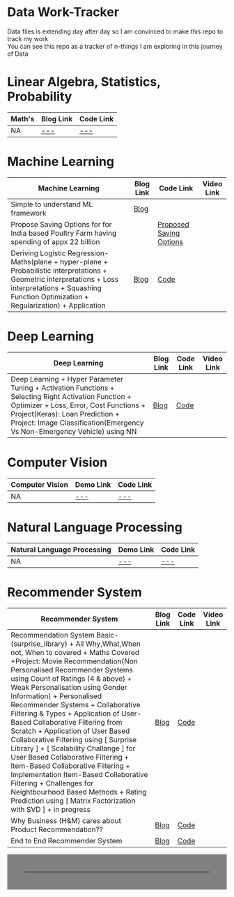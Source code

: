 # Data Work-Tracker
Data files is extending day after day so I am convinced to make this repo to track my work <br>
You can see this repo as a tracker of n-things I am exploring in this journey of Data


# Linear Algebra, Statistics, Probability

| Math's                                                                | Blog Link                                                                                                               | Code Link                                                                          |
|--------------------------------------------------------------------------------|------------------------------------------------------------------------------------------------------------------------|-----------------------------------------------------------------------------------|
| NA                                            | [---]()                                | [---](link)   |



# Machine Learning 

| Machine Learning                | Blog Link                                                       | Code Link     | Video Link   |
|---------------------------------|-----------------------------------------------------------------|---------------|--------------|
|Simple to understand ML framework| [Blog](https://github.com/MvMukesh/ML-ProblemSolving-FrameWork) |  |  |
| Propose Saving Options for for India based Poultry Farm having spending of appx 22 billion | | [Proposed Saving Options](https://github.com/MvMukesh/Spend_Analysis-ProposedSavingOptions)|
|Deriving Logistic Regression-Maths(plane + hyper-plane + Probabilistic interpretations + Geometric interpretations + Loss interpretations + Squashing Function Optimization + Regularization) + Application |[Blog](https://www.kaggle.com/mukeshmanral/derivinglogisticregression-maths-application) | [Code](https://www.kaggle.com/mukeshmanral/derivinglogisticregression-maths-application)| |


# Deep Learning

| Deep Learning| Blog Link |Code Link | Video Link   |
|--------------|----------|----------|--------------|
| Deep Learning + Hyper Parameter Tuning + Activation Functions + Selecting Right Activation Function + Optimizer + Loss, Error, Cost Functions + Project(Keras): Loan Prediction + Project: Image Classification(Emergency Vs Non-Emergency Vehicle) using NN |  [Blog](https://www.kaggle.com/mukeshmanral/deep-learning-basic-project) | [Code](https://www.kaggle.com/mukeshmanral/deep-learning-basic-project)   ||

# Computer Vision

| Computer Vision                                                                | Demo Link                                                                                                               | Code Link                                                                          |
|--------------------------------------------------------------------------------|------------------------------------------------------------------------------------------------------------------------|-----------------------------------------------------------------------------------|
| NA                                           | [---]()                                | [---](link)   |


# Natural Language Processing

| Natural Language Processing                                                                | Demo Link                                                                                                               | Code Link                                                                          |
|--------------------------------------------------------------------------------|------------------------------------------------------------------------------------------------------------------------|-----------------------------------------------------------------------------------|
| NA                                           | [---]()                                | [---](link)   |

# Recommender System 

| Recommender System                | Blog Link                                                                              | Code Link     | Video Link   |
|-----------------------------------|----------------------------------------------------------------------------------------|---------------|--------------|
|Recommendation System Basic-(surprise_library) + All Why,What,When not, When to covered + Maths Covered +Project: Movie Recommendation(Non Personalised Recommender Systems using Count of Ratings (4 & above) + Weak Personalisation using Gender Information) + Personalised Recommender Systems + Collaborative Filtering & Types + Application of User-Based Collaborative Filtering from Scratch + Application of User Based Collaborative Filtering using [ Surprise Library ] + [ Scalability Challange ] for User Based Collaborative Filtering + Item-Based Collaborative Filtering + Implementation Item-Based Collaborative Filtering + Challenges for Neightbourhood Based Methods + Rating Prediction using [ Matrix Factorization with SVD ] + in progress| [Blog](https://www.kaggle.com/mukeshmanral/recommendation-system-basic-surprise-library) |  [Code](https://www.kaggle.com/mukeshmanral/recommendation-system-basic-surprise-library) ||
|Why Business (H&M) cares about Product Recommendation?? |[Blog](https://www.kaggle.com/mukeshmanral/why-h-m-cares-about-product-recommendation)|[Code](https://www.kaggle.com/mukeshmanral/why-h-m-cares-about-product-recommendation) | |
|End to End Recommender System |[Blog](https://www.kaggle.com/mukeshmanral/end-to-end-recommender-system)|[Code](https://www.kaggle.com/mukeshmanral/end-to-end-recommender-system) | |


<hr style="border:40px solid gray"> </hr>



